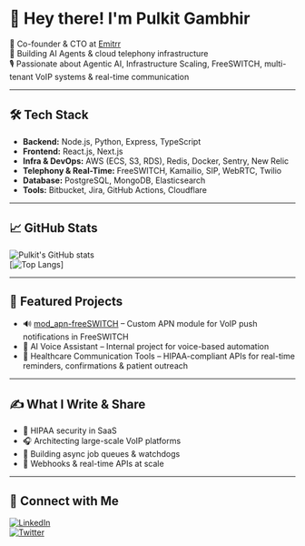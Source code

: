 # 👋 Hey there! I'm Pulkit Gambhir

🚀 Co-founder & CTO at [Emitrr](https://www.emitrr.com)  
🧠 Building AI Agents & cloud telephony infrastructure  
🎙️ Passionate about Agentic AI, Infrastructure Scaling, FreeSWITCH, multi-tenant VoIP systems & real-time communication  

---

## 🛠 Tech Stack

- **Backend:** Node.js, Python, Express, TypeScript  
- **Frontend:** React.js, Next.js  
- **Infra & DevOps:** AWS (ECS, S3, RDS), Redis, Docker, Sentry, New Relic  
- **Telephony & Real-Time:** FreeSWITCH, Kamailio, SIP, WebRTC, Twilio  
- **Database:** PostgreSQL, MongoDB, Elasticsearch  
- **Tools:** Bitbucket, Jira, GitHub Actions, Cloudflare

---

## 📈 GitHub Stats

![Pulkit's GitHub stats](https://github-readme-stats.vercel.app/api?username=pulkitgambhir&show_icons=true&theme=default)  
[![Top Langs](https://github-readme-stats.vercel.app/api/top-langs/?username=pulkitgambhir&layout=compact)]

---

## 🚀 Featured Projects

- 🔊 [mod_apn-freeSWITCH](https://github.com/pulkitgambhir/mod_apn) – Custom APN module for VoIP push notifications in FreeSWITCH  
- 🧠 AI Voice Assistant – Internal project for voice-based automation  
- 🏥 Healthcare Communication Tools – HIPAA-compliant APIs for real-time reminders, confirmations & patient outreach

---

## ✍️ What I Write & Share

- 🔐 HIPAA security in SaaS
- 🎧 Architecting large-scale VoIP platforms
- 🤖 Building async job queues & watchdogs
- 🔄 Webhooks & real-time APIs at scale

---

## 🔗 Connect with Me

[![LinkedIn](https://img.shields.io/badge/-Pulkit%20Gambhir-blue?style=flat-square&logo=Linkedin&logoColor=white&link=https://linkedin.com/in/pulkitgambhir)](https://linkedin.com/in/pulkitgambhir)  
[![Twitter](https://img.shields.io/badge/-@pulkitgambhir-1DA1F2?style=flat-square&logo=twitter&logoColor=white)](https://twitter.com/gambhirpulkit)  
